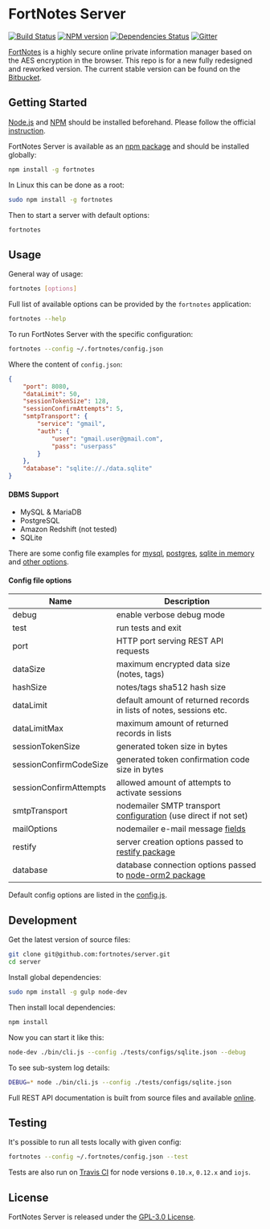 FortNotes Server
================

[![Build Status](https://img.shields.io/travis/fortnotes/server.svg?style=flat-square)](https://travis-ci.org/fortnotes/server)
[![NPM version](https://img.shields.io/npm/v/fortnotes.svg?style=flat-square)](https://www.npmjs.com/package/fortnotes)
[![Dependencies Status](https://img.shields.io/david/fortnotes/server.svg?style=flat-square)](https://david-dm.org/fortnotes/server)
[![Gitter](https://img.shields.io/badge/gitter-join%20chat-blue.svg?style=flat-square)](https://gitter.im/fortnotes/server)

[FortNotes](https://fortnotes.com/) is a highly secure online private information manager based on the AES encryption in the browser.
This repo is for a new fully redesigned and reworked version.
The current stable version can be found on the [Bitbucket](https://bitbucket.org/DarkPark/fortnotes).


## Getting Started ##

[Node.js](http://nodejs.org/) and [NPM](https://www.npmjs.com/) should be installed beforehand.
Please follow the official [instruction](http://nodejs.org/download/).

FortNotes Server is available as an [npm package](https://www.npmjs.org/package/fortnotes) and should be installed globally:

```bash
npm install -g fortnotes
```

In Linux this can be done as a root:

```bash
sudo npm install -g fortnotes
```

Then to start a server with default options:

```bash
fortnotes
```

## Usage ##

General way of usage:

```bash
fortnotes [options]
```

Full list of available options can be provided by the `fortnotes` application:

```bash
fortnotes --help
```

To run FortNotes Server with the specific configuration:

```bash
fortnotes --config ~/.fortnotes/config.json
```

Where the content of `config.json`:

```json
{
	"port": 8080,
	"dataLimit": 50,
	"sessionTokenSize": 128,
	"sessionConfirmAttempts": 5,
	"smtpTransport": {
		"service": "gmail",
		"auth": {
			"user": "gmail.user@gmail.com",
			"pass": "userpass"
		}
	},
	"database": "sqlite://./data.sqlite"
}
```

#### DBMS Support

- MySQL & MariaDB
- PostgreSQL
- Amazon Redshift (not tested)
- SQLite

There are some config file examples for
[mysql](tests/configs/mysql.json),
[postgres](tests/configs/postgres.json),
[sqlite in memory](tests/configs/sqlite.json) and
[other options](tests/configs/options.json).

#### Config file options

 Name                    | Description
-------------------------|-------------
 debug                   | enable verbose debug mode
 test                    | run tests and exit
 port                    | HTTP port serving REST API requests
 dataSize                | maximum encrypted data size (notes, tags)
 hashSize                | notes/tags sha512 hash size
 dataLimit               | default amount of returned records in lists of notes, sessions etc.
 dataLimitMax            | maximum amount of returned records in lists
 sessionTokenSize        | generated token size in bytes
 sessionConfirmCodeSize  | generated token confirmation code size in bytes
 sessionConfirmAttempts  | allowed amount of attempts to activate sessions
 smtpTransport           | nodemailer SMTP transport [configuration](https://github.com/andris9/nodemailer-smtp-transport) (use direct if not set)
 mailOptions             | nodemailer e-mail message [fields](https://github.com/andris9/Nodemailer#e-mail-message-fields)
 restify                 | server creation options passed to [restify package](http://mcavage.me/node-restify/#creating-a-server)
 database                | database connection options passed to [node-orm2 package](https://github.com/dresende/node-orm2/wiki/Connecting-to-Database)

Default config options are listed in the [config.js](config.js).

## Development ##

Get the latest version of source files:

```bash
git clone git@github.com:fortnotes/server.git
cd server
```

Install global dependencies:

```bash
sudo npm install -g gulp node-dev
```

Then install local dependencies:

```bash
npm install
```

Now you can start it like this:

```bash
node-dev ./bin/cli.js --config ./tests/configs/sqlite.json --debug
```

To see sub-system log details:

```bash
DEBUG=* node ./bin/cli.js --config ./tests/configs/sqlite.json
```

Full REST API documentation is built from source files and available [online](https://fortnotes.github.io/server/).


## Testing ##

It's possible to run all tests locally with given config:

```bash
fortnotes --config ~/.fortnotes/config.json --test
```

Tests are also run on [Travis CI](https://travis-ci.org/fortnotes/server) for node versions `0.10.x`, `0.12.x` and `iojs`.


## License ##

FortNotes Server is released under the [GPL-3.0 License](http://opensource.org/licenses/GPL-3.0).

